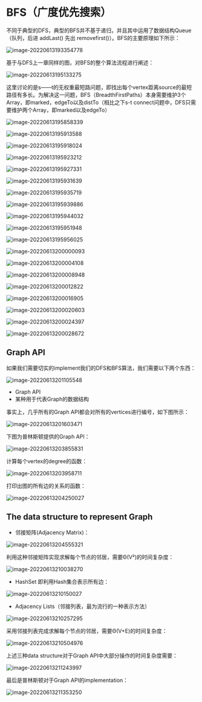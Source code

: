 # BFS（广度优先搜索）

不同于典型的DFS，典型的BFS并不基于递归，并且其中运用了数据结构Queue（队列，后进 addLast() 先出 removefirst()）。BFS的主要原理如下所示：

![image-20220613193354778](C:\Users\lizi2\AppData\Roaming\Typora\typora-user-images\image-20220613193354778.png)

基于与DFS上一章同样的图，对BFS的整个算法流程进行阐述：

![image-20220613195133275](C:\Users\lizi2\AppData\Roaming\Typora\typora-user-images\image-20220613195133275.png)

这里讨论的是s——t的无权重最短路问题，即找出每个vertex距离source的最短路径有多长。为解决这一问题，BFS（BreadthFirstPaths）本身需要维护3个Array，即marked，edgeTo以及distTo（相比之下s-t connect问题中，DFS只需要维护两个Array，即marked以及edgeTo）

![image-20220613195858339](C:\Users\lizi2\AppData\Roaming\Typora\typora-user-images\image-20220613195858339.png)

![image-20220613195913588](C:\Users\lizi2\AppData\Roaming\Typora\typora-user-images\image-20220613195913588.png)

![image-20220613195918024](C:\Users\lizi2\AppData\Roaming\Typora\typora-user-images\image-20220613195918024.png)

![image-20220613195923212](C:\Users\lizi2\AppData\Roaming\Typora\typora-user-images\image-20220613195923212.png)

![image-20220613195927331](C:\Users\lizi2\AppData\Roaming\Typora\typora-user-images\image-20220613195927331.png)

![image-20220613195931639](C:\Users\lizi2\AppData\Roaming\Typora\typora-user-images\image-20220613195931639.png)

![image-20220613195935719](C:\Users\lizi2\AppData\Roaming\Typora\typora-user-images\image-20220613195935719.png)

![image-20220613195939886](C:\Users\lizi2\AppData\Roaming\Typora\typora-user-images\image-20220613195939886.png)

![image-20220613195944032](C:\Users\lizi2\AppData\Roaming\Typora\typora-user-images\image-20220613195944032.png)

![image-20220613195951948](C:\Users\lizi2\AppData\Roaming\Typora\typora-user-images\image-20220613195951948.png)

![image-20220613195956025](C:\Users\lizi2\AppData\Roaming\Typora\typora-user-images\image-20220613195956025.png)

![image-20220613200000093](C:\Users\lizi2\AppData\Roaming\Typora\typora-user-images\image-20220613200000093.png)

![image-20220613200004108](C:\Users\lizi2\AppData\Roaming\Typora\typora-user-images\image-20220613200004108.png)

![image-20220613200008948](C:\Users\lizi2\AppData\Roaming\Typora\typora-user-images\image-20220613200008948.png)

![image-20220613200012822](C:\Users\lizi2\AppData\Roaming\Typora\typora-user-images\image-20220613200012822.png)

![image-20220613200016905](C:\Users\lizi2\AppData\Roaming\Typora\typora-user-images\image-20220613200016905.png)

![image-20220613200020603](C:\Users\lizi2\AppData\Roaming\Typora\typora-user-images\image-20220613200020603.png)

![image-20220613200024397](C:\Users\lizi2\AppData\Roaming\Typora\typora-user-images\image-20220613200024397.png)

![image-20220613200028672](C:\Users\lizi2\AppData\Roaming\Typora\typora-user-images\image-20220613200028672.png)

## Graph API

如果我们需要切实的implement我们的DFS和BFS算法，我们需要以下两个东西：

![image-20220613201105548](C:\Users\lizi2\AppData\Roaming\Typora\typora-user-images\image-20220613201105548.png)

* Graph API
* 某种用于代表Graph的数据结构

事实上，几乎所有的Graph API都会对所有的vertices进行编号，如下图所示：

![image-20220613201603471](C:\Users\lizi2\AppData\Roaming\Typora\typora-user-images\image-20220613201603471.png)

下图为普林斯顿提供的Graph API：

![image-20220613203855831](C:\Users\lizi2\AppData\Roaming\Typora\typora-user-images\image-20220613203855831.png)

计算每个vertex的degree的函数：

![image-20220613203958711](C:\Users\lizi2\AppData\Roaming\Typora\typora-user-images\image-20220613203958711.png)

打印出图的所有边的关系的函数：

![image-20220613204250027](C:\Users\lizi2\AppData\Roaming\Typora\typora-user-images\image-20220613204250027.png)

## The data structure to represent Graph

* 邻接矩阵(Adjacency Matrix)：

![image-20220613204555321](C:\Users\lizi2\AppData\Roaming\Typora\typora-user-images\image-20220613204555321.png)

利用这种邻接矩阵实现求解每个节点的邻居，需要Θ(V²)的时间复杂度：

![image-20220613210038270](C:\Users\lizi2\AppData\Roaming\Typora\typora-user-images\image-20220613210038270.png)

* HashSet<Edge> 即利用Hash集合表示所有边：

![image-20220613210150027](C:\Users\lizi2\AppData\Roaming\Typora\typora-user-images\image-20220613210150027.png)

* Adjacency Lists（邻接列表，最为流行的一种表示方法）

![image-20220613210257295](C:\Users\lizi2\AppData\Roaming\Typora\typora-user-images\image-20220613210257295.png)

采用邻接列表完成求解每个节点的邻居，需要Θ(V+E)的时间复杂度：

![image-20220613210504976](C:\Users\lizi2\AppData\Roaming\Typora\typora-user-images\image-20220613210504976.png)

上述三种data structure对于Graph API中大部分操作的时间复杂度需要：

![image-20220613211243997](C:\Users\lizi2\AppData\Roaming\Typora\typora-user-images\image-20220613211243997.png)

最后是普林斯顿对于Graph API的implementation：

![image-20220613211353250](C:\Users\lizi2\AppData\Roaming\Typora\typora-user-images\image-20220613211353250.png)
